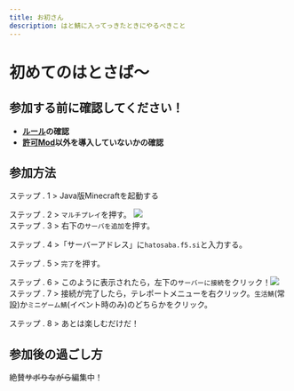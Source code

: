 ```yaml
---
title: お初さん
description: はと鯖に入ってっきたときにやるべきこと
---
```

# 初めてのはとさば～
## 参加する前に確認してください！
- **[ルール](/terms/index)の確認**
- **[許可Mod](#)以外を導入していないかの確認**
## 参加方法
ステップ . 1 > Java版Minecraftを起動する

ステップ . 2 > `マルチプレイ`を押す。
![](https://i.imgur.com/UJfPHHY.png) <br>
ステップ . 3 > 右下の`サーバを追加`を押す。

ステップ . 4 >「サーバーアドレス」に`hatosaba.f5.si`と入力する。

ステップ . 5 > `完了`を押す。

ステップ . 6 > このように表示されたら，左下の`サーバーに接続`をクリック！![](https://i.imgur.com/sQrrRwb.png) <br>
ステップ . 7 >  接続が完了したら，テレポートメニューを右クリック。`生活鯖`(常設)か`ミニゲーム鯖`(イベント時のみ)のどちらかをクリック。

ステップ . 8 > あとは楽しむだけだ！
## 参加後の過ごし方
絶賛~~サボりながら~~編集中！
